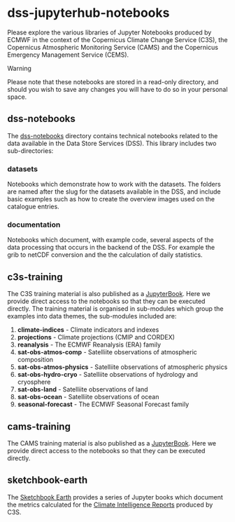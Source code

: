 # dss-jupyterhub-notebooks

Please explore the various libraries of Jupyter Notebooks produced by ECMWF in the context of the Copernicus Climate Change Service (C3S), the Copernicus Atmospheric Monitoring Service (CAMS) and the Copernicus Emergency Management Service (CEMS).

> [!WARNING]
> Please note that these notebooks are stored in a read-only directory, and should you wish to save any changes you will have to do so in your personal space.

## dss-notebooks

The [dss-notebooks](https://github.com/ecmwf-projects/dss-notebooks) directory contains technical notebooks related to the data available in the Data Store Services (DSS). This library includes two sub-directories:

### datasets

Notebooks which demonstrate how to work with the datasets. The folders are named after the slug for the datasets available in the DSS, and include basic examples such as how to create the overview images used on the catalogue entries.

### documentation

Notebooks which document, with example code, several aspects of the data processing that occurs in the backend of the DSS. For example the grib to netCDF conversion and the the calculation of daily statistics.

## c3s-training

The C3S training material is also published as a [JupyterBook](https://ecmwf-training.github.io/c3s-training/intro.html). Here we provide direct access to the notebooks so that they can be executed directly. The training material is organised in sub-modules which group the examples into data themes, the sub-modules included are:

1. **climate-indices** - Climate indicators and indexes
1. **projections** - Climate projections (CMIP and CORDEX)
2. **reanalysis** - The ECMWF Reanalysis (ERA) family
3. **sat-obs-atmos-comp** - Satelliite observations of atmospheric composition
4. **sat-obs-atmos-physics** - Satelliite observations of atmospheric physics
5. **sat-obs-hydro-cryo** - Satelliite observations of hydrology and cryosphere
6. **sat-obs-land** - Satelliite observations of land
7. **sat-obs-ocean** - Satelliite observations of ocean
8. **seasonal-forecast** - The ECMWF Seasonal Forecast family

## cams-training

The CAMS training material is also published as a [JupyterBook](https://ecmwf-projects.github.io/copernicus-training-cams). Here we provide direct access to the notebooks so that they can be executed directly.

## sketchbook-earth

The [Sketchbook Earth](https://ecmwfcode4earth.github.io/sketchbook-earth/intro.html) provides a series of Jupyter books which document the metrics calculated for the [Climate Intelligence Reports](https://climate.copernicus.eu/climate-intelligence) produced by C3S.
